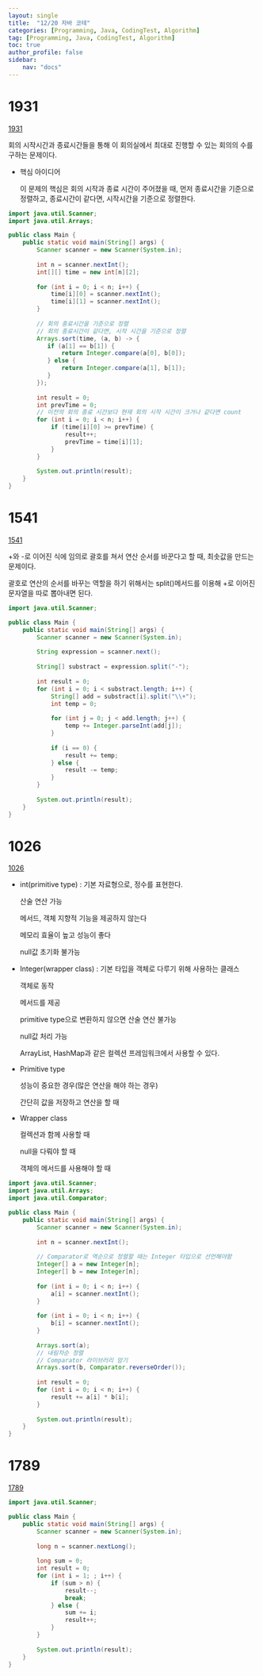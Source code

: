 ```yaml
---
layout: single
title:  "12/20 자바 코테"
categories: [Programming, Java, CodingTest, Algorithm]
tag: [Programming, Java, CodingTest, Algorithm]
toc: true
author_profile: false
sidebar:
    nav: "docs"
---
```


# 1931

[1931](https://www.acmicpc.net/problem/1931)

회의 시작시간과 종료시간들을 통해 이 회의실에서 최대로 진행할 수 있는 회의의 수를 구하는 문제이다.



* 핵심 아이디어

  이 문제의 핵심은 회의 시작과 종료 시간이 주어졌을 때, 먼저 종료시간을 기준으로 정렬하고, 종료시간이 같다면, 시작시간을 기준으로 정렬한다.

```java
import java.util.Scanner;
import java.util.Arrays;

public class Main {
    public static void main(String[] args) {
        Scanner scanner = new Scanner(System.in);
        
        int n = scanner.nextInt();
        int[][] time = new int[n][2];
        
        for (int i = 0; i < n; i++) {
            time[i][0] = scanner.nextInt();
            time[i][1] = scanner.nextInt();
        }
        
        // 회의 종료시간을 기준으로 정렬
        // 회의 종료시간이 같다면, 시작 시간을 기준으로 정렬
        Arrays.sort(time, (a, b) -> {
           if (a[1] == b[1]) {
               return Integer.compare(a[0], b[0]);
           } else {
               return Integer.compare(a[1], b[1]);
           }
        });
        
        int result = 0;
        int prevTime = 0;
        // 이전의 회의 종료 시간보다 현재 회의 시작 시간이 크거나 같다면 count
        for (int i = 0; i < n; i++) {
            if (time[i][0] >= prevTime) {
                result++;
                prevTime = time[i][1];
            }
        }
        
        System.out.println(result);
    }
}
```



# 1541

[1541](https://www.acmicpc.net/problem/1541)

+와 -로 이어진 식에 임의로 괄호를 쳐서 연산 순서를 바꾼다고 할 때, 최솟값을 만드는 문제이다.

괄호로 연산의 순서를 바꾸는 역할을 하기 위해서는 split()메서드를 이용해 +로 이어진 문자열을 따로 뽑아내면 된다.

```java
import java.util.Scanner;

public class Main {
    public static void main(String[] args) {
        Scanner scanner = new Scanner(System.in);
        
        String expression = scanner.next();
        
        String[] substract = expression.split("-");
        
        int result = 0;
        for (int i = 0; i < substract.length; i++) {
            String[] add = substract[i].split("\\+");
            int temp = 0;
            
            for (int j = 0; j < add.length; j++) {
            	temp += Integer.parseInt(add[j]);    
            }
            
            if (i == 0) {
                result += temp;
            } else {
                result -= temp;
            }
        }
        
        System.out.println(result);
    }
}
```



# 1026

[1026](https://www.acmicpc.net/problem/1026)

* int(primitive type) : 기본 자료형으로, 정수를 표현한다.

  산술 연산 가능

  메서드, 객체 지향적 기능을 제공하지 않는다

  메모리 효율이 높고 성능이 좋다

  null값 초기화 불가능

* Integer(wrapper class) : 기본 타입을 객체로 다루기 위해 사용하는 클래스

  객체로 동작

  메서드를 제공

  primitive type으로 변환하지 않으면 산술 연산 불가능

  null값 처리 가능

  ArrayList, HashMap과 같은 컬렉션 프레임워크에서 사용할 수 있다.

* Primitive type

  성능이 중요한 경우(많은 연산을 해야 하는 경우)

  간단히 값을 저장하고 연산을 할 때

* Wrapper class

  컬렉션과 함께 사용할 때

  null을 다뤄야 할 때

  객체의 메서드를 사용해야 할 때

```java
import java.util.Scanner;
import java.util.Arrays;
import java.util.Comparator;

public class Main {
	public static void main(String[] args) {
        Scanner scanner = new Scanner(System.in);
        
        int n = scanner.nextInt();
        
        // Comparator로 역순으로 정렬할 때는 Integer 타입으로 선언해야함
        Integer[] a = new Integer[n];
        Integer[] b = new Integer[n];
        
        for (int i = 0; i < n; i++) {
            a[i] = scanner.nextInt();
        }
        
        for (int i = 0; i < n; i++) {
            b[i] = scanner.nextInt();
        }
        
        Arrays.sort(a);
        // 내림차순 정렬
        // Comparator 라이브러리 암기
        Arrays.sort(b, Comparator.reverseOrder());
        
        int result = 0;
        for (int i = 0; i < n; i++) {
            result += a[i] * b[i];
        }
        
        System.out.println(result);
    }
}
```



# 1789

[1789](https://www.acmicpc.net/problem/1789)

```java
import java.util.Scanner;

public class Main {
    public static void main(String[] args) {
        Scanner scanner = new Scanner(System.in);
        
        long n = scanner.nextLong();
        
        long sum = 0;
        int result = 0;
        for (int i = 1; ; i++) {
            if (sum > n) {
                result--;
                break;
            } else {
                sum += i;
                result++;
            }
        }
        
        System.out.println(result);
    }
}
```

